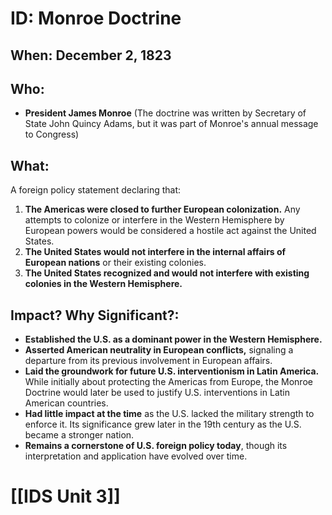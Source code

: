 # ID: Monroe Doctrine

## When: December 2, 1823

## Who: 
- **President James Monroe** (The doctrine was written by Secretary of State John Quincy Adams, but it was part of Monroe's annual message to Congress)

## What: 
A foreign policy statement declaring that:

1. **The Americas were closed to further European colonization.**  Any attempts to colonize or interfere in the Western Hemisphere by European powers would be considered a hostile act against the United States.
2. **The United States would not interfere in the internal affairs of European nations** or their existing colonies. 
3. **The United States recognized and would not interfere with existing colonies in the Western Hemisphere.**

## Impact? Why Significant?: 

* **Established the U.S. as a dominant power in the Western Hemisphere.** 
* **Asserted American neutrality in European conflicts,** signaling a departure from its previous involvement in European affairs.
* **Laid the groundwork for future U.S. interventionism in Latin America.** While initially about protecting the Americas from Europe, the Monroe Doctrine would later be used to justify U.S. interventions in Latin American countries.
* **Had little impact at the time** as the U.S. lacked the military strength to enforce it. Its significance grew later in the 19th century as the U.S. became a stronger nation. 
* **Remains a cornerstone of U.S. foreign policy today**, though its interpretation and application have evolved over time. 

# [[IDS Unit 3]]